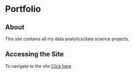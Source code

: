 # Portfolio

## About
This site contains all my data analytics/data science projects.

## Accessing the Site

To navigate to the site [Click here](https://georgeselkassouf.github.io/portfolio/)

